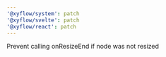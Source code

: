 ```yaml
---
'@xyflow/system': patch
'@xyflow/svelte': patch
'@xyflow/react': patch
---
```


Prevent calling onResizeEnd if node was not resized
